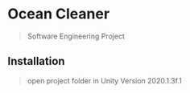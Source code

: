 # Ocean Cleaner
> Software Engineering Project

## Installation
> open project folder in Unity Version 2020.1.3f.1
